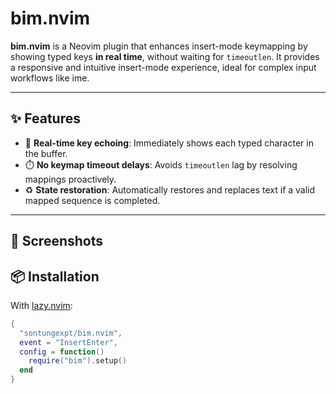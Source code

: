 # bim.nvim

**bim.nvim** is a Neovim plugin that enhances insert-mode keymapping by showing typed keys **in real time**, without waiting for `timeoutlen`. It provides a responsive and intuitive insert-mode experience, ideal for complex input workflows like ime.

---

## ✨ Features

- 🔁 **Real-time key echoing**: Immediately shows each typed character in the buffer.
- ⏱️ **No keymap timeout delays**: Avoids `timeoutlen` lag by resolving mappings proactively.
- ♻️ **State restoration**: Automatically restores and replaces text if a valid mapped sequence is completed.

---

## 📸 Screenshots

## 📦 Installation

With [lazy.nvim](https://github.com/folke/lazy.nvim):

```lua
{
  "sontungexpt/bim.nvim",
  event = "InsertEnter",
  config = function()
    require("bim").setup()
  end
}
```
